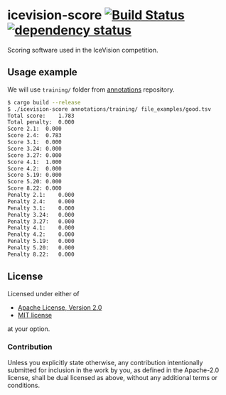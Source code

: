 # icevision-score [![Build Status](https://travis-ci.org/icevision/score.svg?branch=master)](https://travis-ci.org/icevision/score) [![dependency status](https://deps.rs/repo/github/icevision/score/status.svg)](https://deps.rs/repo/github/icevision/score)

Scoring software used in the IceVision competition.

## Usage example
We will use `training/` folder from [annotations] repository.
```sh
$ cargo build --release
$ ./icevision-score annotations/training/ file_examples/good.tsv
Total score:    1.783
Total penalty:  0.000
Score 2.1:  0.000
Score 2.4:  0.783
Score 3.1:  0.000
Score 3.24: 0.000
Score 3.27: 0.000
Score 4.1:  1.000
Score 4.2:  0.000
Score 5.19: 0.000
Score 5.20: 0.000
Score 8.22: 0.000
Penalty 2.1:    0.000
Penalty 2.4:    0.000
Penalty 3.1:    0.000
Penalty 3.24:   0.000
Penalty 3.27:   0.000
Penalty 4.1:    0.000
Penalty 4.2:    0.000
Penalty 5.19:   0.000
Penalty 5.20:   0.000
Penalty 8.22:   0.000
```

[annotations]: https://github.com/icevision/annotations/

## License

Licensed under either of

 * [Apache License, Version 2.0](http://www.apache.org/licenses/LICENSE-2.0)
 * [MIT license](http://opensource.org/licenses/MIT)

at your option.

### Contribution

Unless you explicitly state otherwise, any contribution intentionally submitted
for inclusion in the work by you, as defined in the Apache-2.0 license, shall be
dual licensed as above, without any additional terms or conditions.
